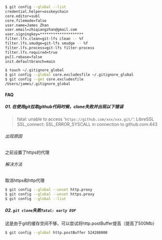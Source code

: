 ```bash
$ git config --global --list
credential.helper=osxkeychain
core.editor=subl
core.filemode=false
user.name=James Zhan
user.email=zhiqiangzhan@gmail.com
user.signingkey=********************
filter.lfs.clean=git-lfs clean -- %f
filter.lfs.smudge=git-lfs smudge -- %f
filter.lfs.process=git-lfs filter-process
filter.lfs.required=true
pull.rebase=false
init.defaultbranch=main

$ touch ~/.gitignore_global
$ git config --global core.excludesfile ~/.gitignore_global
$ git config --get core.excludesfile
/Users/james/.gitignore_global
```

#### FAQ

##### 01. 在使用git拉取github代码时候，clone失败并出现以下错误

> fatal: unable to access '`https://github.com/xxx/xxx.git/`': LibreSSL SSL_connect: SSL_ERROR_SYSCALL in connection to github.com:443 

###### 出现原因
之前设置了https的代理
###### 解决方法
取消https和http代理

```bash
$ git config --global --unset http.proxy
$ git config --global --unset https.proxy
$ git config --global --list
```
##### 02. `git clone`失败`fatal: early EOF`

这是由于git的缓存空间不够，可以尝试将http.postBuffer提高（提高了500Mb）

```bash
$ git config --global http.postBuffer 524288000
```



